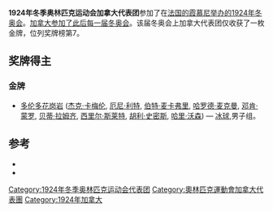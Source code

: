 **1924年冬季奥林匹克运动会加拿大代表团**参加了在[法国的](../Page/法国.md "wikilink")[霞慕尼举办的](../Page/霞慕尼.md "wikilink")[1924年冬奥会](../Page/1924年冬季奥林匹克运动会.md "wikilink")。[加拿大参加了此后每一届冬奥会](../Page/加拿大.md "wikilink")。该届冬奥会上加拿大代表团仅收获了一枚金牌，位列奖牌榜第7。

## 奖牌得主

### 金牌

  - [多伦多花岗岩](../Page/多伦多花岗岩.md "wikilink")
    ([杰克·卡梅伦](../Page/杰克·卡梅伦_\(冰球\).md "wikilink"),
    [厄尼·利特](../Page/厄尼·利特_\(冰球\).md "wikilink"),
    [伯特·麦卡弗里](../Page/伯特·麦卡弗里.md "wikilink"),
    [哈罗德·麦克曼](../Page/哈罗德·麦克曼.md "wikilink"),
    [邓肯·蒙罗](../Page/邓肯·蒙罗.md "wikilink"),
    [贝蒂·拉姆齐](../Page/贝蒂·拉姆齐.md "wikilink"),
    [西里尔·斯莱特](../Page/西里尔·斯莱特.md "wikilink"),
    [胡利·史密斯](../Page/胡利·史密斯.md "wikilink"),
    [哈里·沃森](../Page/哈里·沃森_\(冰球_1898年出生\).md "wikilink")) —
    [冰球](../Page/1924年冬季奥林匹克运动会冰球比赛.md "wikilink"),男子组。

## 参考

  -
  -
[Category:1924年冬季奥林匹克运动会代表团](https://zh.wikipedia.org/wiki/Category:1924年冬季奥林匹克运动会代表团 "wikilink")
[Category:奧林匹克運動會加拿大代表團](https://zh.wikipedia.org/wiki/Category:奧林匹克運動會加拿大代表團 "wikilink")
[Category:1924年加拿大](https://zh.wikipedia.org/wiki/Category:1924年加拿大 "wikilink")